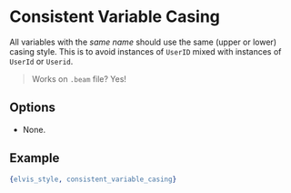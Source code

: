 # Consistent Variable Casing

All variables with the _same name_ should use the same (upper or lower) casing style.
This is to avoid instances of `UserID` mixed with instances of `UserId` or `Userid`.

> Works on `.beam` file? Yes!

## Options

- None.

## Example

```erlang
{elvis_style, consistent_variable_casing}
```

